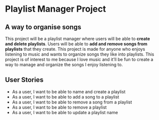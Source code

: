 # Playlist Manager Project

## A way to organise songs

This project will be a playlist manager where users will be able to **create and delete playlists**.
Users will be able to **add and remove songs from playlists** that they create.
This project is made for anyone who enjoys listening to music and wants to organize songs they like into playlists.
This project is of interest to me because I love music and it’ll be fun to create a way to manage and organize the songs I enjoy listening to.


## User Stories
- As a user, I want to be able to name and create a playlist
- As a user, I want to be able to add a song to a playlist
- As a user, I want to be able to remove a song from a playlist
- As a user, I want to be able to remove a playlist
- As a user, I want to be able to update a playlist name
